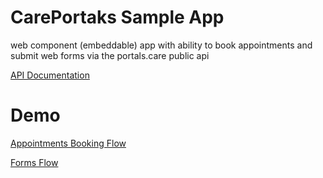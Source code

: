 # CarePortaks Sample App
web component (embeddable) app with ability to book appointments and submit web forms via the portals.care public api

[API Documentation](https://portals.care/refs/overview)
# Demo

[Appointments Booking Flow](https://www.appgen.studio/book-appointment-demo)

[Forms Flow](https://www.appgen.studio/book-appointment-demo/?formId=61002D88bde7400008483d8f)
